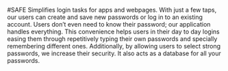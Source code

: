 #SAFE
Simplifies login tasks for apps and webpages.
With just a few taps, our users can create and save new passwords or log in to an existing account.
Users don’t even need to know their password; our application handles everything.
This convenience helps users in their day to day logins easing them through repetitively typing their own passwords and specially remembering different ones.
Additionally, by allowing users to select strong passwords, we increase their security. It also acts as a database for all your passwords.
